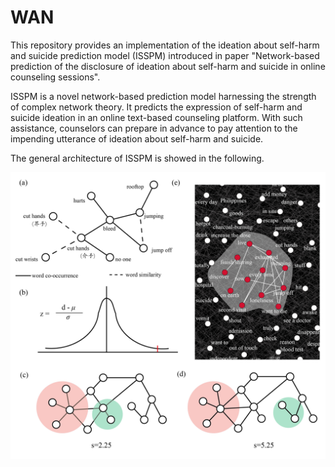 # WAN
This repository provides an implementation of the ideation about self-harm and suicide prediction model (ISSPM) introduced in paper "Network-based prediction of the disclosure of ideation about self-harm and suicide in online counseling sessions".

ISSPM is a novel network-based prediction model harnessing the strength of complex network theory. It predicts the expression of self-harm and suicide ideation in an online text-based counseling platform. With such assistance, counselors can prepare in advance to pay attention to the impending utterance of ideation about self-harm and suicide.

The general architecture of ISSPM is showed in the following.

![figure](https://github.com/zhongzhixu/WAN/blob/main/fig/figure2-01.jpg)
